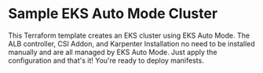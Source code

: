 # Sample EKS Auto Mode Cluster

This Terraform template creates an EKS cluster using EKS Auto Mode. The ALB controller, CSI Addon, and Karpenter Installation no need to be installed manually and are all managed by EKS Auto Mode. Just apply the configuration and that's it! You're ready to deploy manifests.